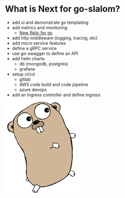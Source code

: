 # What is Next for go-slalom?

- add ui and demonstrate go templating
- add metrics and monitoring
  - [New Relic for go](https://docs.newrelic.com/docs/agents/go-agent/get-started/introduction-new-relic-go)
- add http middleware (logging, tracing, etc)
- add micro service features 
- define a gRPC service
- use go-swagger to define an API 
- add helm charts
  - db (mongodb, postgres)
  - grafana
- setup ci/cd
  - gitlab
  - AWS code build and code pipeline
  - azure devops
- add an ingress controller and define ingress

![go-machine-gun](images/gopher-brown.png)